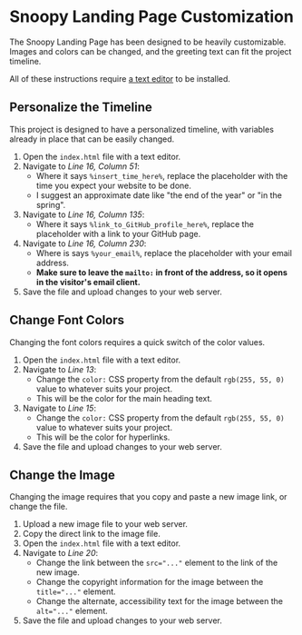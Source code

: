 # Snoopy Landing Page Customization

The Snoopy Landing Page has been designed to be heavily customizable. Images and colors can be changed, and the greeting text can fit the project timeline.

All of these instructions require [a text editor](https://code.visualstudio.com/) to be installed.

## Personalize the Timeline

This project is designed to have a personalized timeline, with variables already in place that can be easily changed.

1. Open the `index.html` file with a text editor.
2. Navigate to _Line 16, Column 51_:
    * Where it says `%insert_time_here%`, replace the placeholder with the time you expect your website to be done.
    * I suggest an approximate date like "the end of the year" or "in the spring".
3. Navigate to _Line 16, Column 135_:
    * Where it says `%link_to_GitHub_profile_here%`, replace the placeholder with a link to your GitHub page.
4. Navigate to _Line 16, Column 230_:
    * Where is says `%your_email%`, replace the placeholder with your email address.
    * **Make sure to leave the `mailto:` in front of the address, so it opens in the visitor's email client.**
5. Save the file and upload changes to your web server.

## Change Font Colors

Changing the font colors requires a quick switch of the color values.

1. Open the `index.html` file with a text editor.
2. Navigate to _Line 13_:
    * Change the `color:` CSS property from the default `rgb(255, 55, 0)` value to whatever suits your project.
    * This will be the color for the main heading text.
3. Navigate to _Line 15_:
    * Change the `color:` CSS property from the default `rgb(255, 55, 0)` value to whatever suits your project.
    * This will be the color for hyperlinks.
4. Save the file and upload changes to your web server.

## Change the Image

Changing the image requires that you copy and paste a new image link, or change the file.

1. Upload a new image file to your web server.
2. Copy the direct link to the image file.
3. Open the `index.html` file with a text editor.
4. Navigate to _Line 20_:
    * Change the link between the `src="..."` element to the link of the new image.
    * Change the copyright information for the image between the `title="..."` element.
    * Change the alternate, accessibility text for the image between the `alt="..."` element.
5. Save the file and upload changes to your web server.
